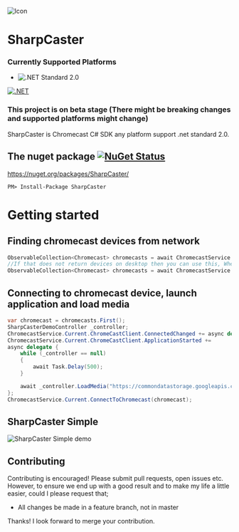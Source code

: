 ![Icon](https://raw.githubusercontent.com/Tapanila/SharpCaster/master/Assets/sharpcaster-logo-64x64.png)
# SharpCaster

### Currently Supported Platforms
* ![.NET Standard 2.0](https://docs.microsoft.com/en-us/dotnet/standard/net-standard?tabs=net-standard-2-0)

[![.NET](https://github.com/Tapanila/SharpCaster/actions/workflows/dotnet.yml/badge.svg)](https://github.com/Tapanila/SharpCaster/actions/workflows/dotnet.yml)

### This project is on beta stage (There might be breaking changes and supported platforms might change)

SharpCaster is Chromecast C# SDK any platform support .net standard 2.0.

## The nuget package  [![NuGet Status](http://img.shields.io/nuget/v/SharpCaster.svg?style=flat)](https://www.nuget.org/packages/SharpCaster/)

https://nuget.org/packages/SharpCaster/

    PM> Install-Package SharpCaster

# Getting started

## Finding chromecast devices from network
```cs
ObservableCollection<Chromecast> chromecasts = await ChromecastService.Current.StartLocatingDevices();
//If that does not return devices on desktop then you can use this, Where 192.168.1.2 is your machines local ip
ObservableCollection<Chromecast> chromecasts = await ChromecastService.Current.StartLocatingDevices("192.168.1.2);
```
## Connecting to chromecast device, launch application and load media
```cs
var chromecast = chromecasts.First();
SharpCasterDemoController _controller;
ChromecastService.Current.ChromeCastClient.ConnectedChanged += async delegate { if (_controller == null)_controller = await ChromecastService.Current.ChromeCastClient.LaunchSharpCaster(); };
ChromecastService.Current.ChromeCastClient.ApplicationStarted += 
async delegate { 
	while (_controller == null)
	{
		await Task.Delay(500);
	}

	await _controller.LoadMedia("https://commondatastorage.googleapis.com/gtv-videos-bucket/CastVideos/mp4/DesigningForGoogleCast.mp4", "video/mp4");
};
ChromecastService.Current.ConnectToChromecast(chromecast);
```    

## SharpCaster Simple

![SharpCaster Simple demo](https://raw.githubusercontent.com/tapanila/SharpCaster/master/Assets/SharpCaster.Simple.Demo.gif)

## Contributing
Contributing is encouraged! Please submit pull requests, open issues etc. However, to ensure we end up with a good result and to make my life a little easier, could I please request that;

* All changes be made in a feature branch, not in master

Thanks! I look forward to merge your contribution.
